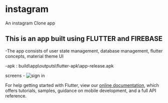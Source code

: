 # instagram

An instagram Clone app

## This is an app built using FLUTTER and FIREBASE

 -The app consists of user state management, database management, flutter concepts, material theme UI
 
 -apk : build\app\outputs\flutter-apk\app-release.apk
 
 screens -
  ![sign in](https://drive.google.com/file/d/1lb8oEUfZIPqqHq0AJj3TaXq5_2PLByJW/view?usp=sharing)

For help getting started with Flutter, view our
[online documentation](https://flutter.dev/docs), which offers tutorials,
samples, guidance on mobile development, and a full API reference.
